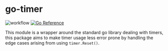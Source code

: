 # go-timer
![workflow](https://github.com/steeringwaves/go-timer/actions/workflows/test.yml/badge.svg)
[![Go Reference](https://pkg.go.dev/badge/github.com/steeringwaves/go-timer.svg)](https://pkg.go.dev/github.com/steeringwaves/go-timer)

This module is a wrapper around the standard go library dealing with timers, this package aims to make timer usage less error prone by handling the edge cases arising from using `timer.Reset()`.
